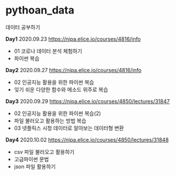 # pythoan_data
데이터 공부하기

__Day1__ 2020.09.23
https://nipa.elice.io/courses/4816/info  
* 01 코로나 데이터 분석 체험하기  
* 파이썬 복습   

__Day2__ 2020.09.27
https://nipa.elice.io/courses/4816/info
* 02 인공지능 활용을 위한 파이썬 복습
* 잊기 쉬운 다양한 함수와 메소드 위주로 복습

__Day3__ 2020.09.29
https://nipa.elice.io/courses/4850/lectures/31847
* 02 인공지능 활용을 위한 파이썬 복습(2)
* 파일 불러오고 활용하는 방법 복습 
* 03 넷플릭스 시청 데이터로 알아보는 데이터형 변환 

__Day4__ 2020.10.02
https://nipa.elice.io/courses/4850/lectures/31848
* csv 파일 불러오고 활용하기
* 고급파이썬 문법
* json 파일 활용하기
